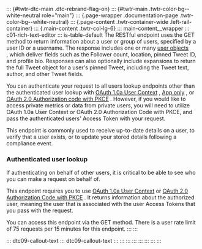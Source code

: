 ::: {#twtr-dtc-main .dtc-rebrand-flag-on}
::: {#twtr-main .twtr-color-bg--white-neutral role="main"}
::: {.page-wrapper .documentation-page .twtr-color-bg--white-neutral}
::: {.page-content .twtr-container-wide .left-rail-container}
::: {.main-content .twtr-col-lg-6}
::: main-content__wrapper
::: c01-rich-text-editor
::: is-table-default
The RESTful endpoint uses the GET method to return information about a
user or group of users, specified by a user ID or a username. The
response includes one or many [user
objects](/en/docs/twitter-api/data-dictionary/object-model/user) , which
deliver fields such as the Follower count, location, pinned Tweet ID,
and profile bio. Responses can also optionally include expansions to
return the full Tweet object for a user's pinned Tweet, including the
Tweet text, author, and other Tweet fields.

You can authenticate your request to all users lookup endpoints other
than the authenticated user lookup with [OAuth 1.0a User
Context](/en/docs/authentication/oauth-1-0a) , [App
only](/en/docs/authentication/oauth-2-0/application-only) , or [OAuth
2.0 Authorization code with
PKCE](/en/docs/authentication/oauth-2-0/authorization-code) . However,
if you would like to access private metrics or data from private users,
you will need to utilize OAuth 1.0a User Context or OAuth 2.0
Authorization Code with PKCE, and pass the authenticated users\' Access
Token with your request.

This endpoint is commonly used to receive up-to-date details on a user,
to verify that a user exists, or to update your stored details following
a compliance event.

### 

### Authenticated user lookup

If authenticating on behalf of other users, it is critical to be able to
see who you can make a request on behalf of.

This endpoint requires you to use [OAuth 1.0a User
Context](/en/docs/authentication/oauth-1-0a) or [OAuth 2.0 Authorization
Code with PKCE](/en/docs/authentication/oauth-2-0/authorization-code) .
It returns information about the authorized user, meaning the user that
is associated with the user Access Tokens that you pass with the
request.

You can access this endpoint via the GET method. There is a user rate
limit of 75 requests per 15 minutes for this endpoint.
:::
:::

::: dtc09-callout-text
::: dtc09-callout-text
:::
:::
:::
:::
:::
:::
:::
:::
